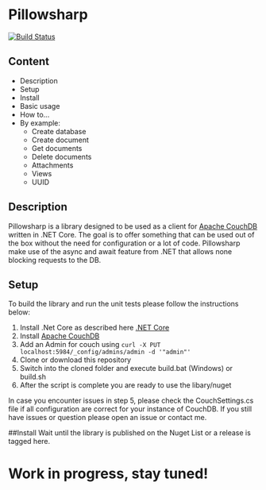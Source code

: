 # Pillowsharp

[![Build Status](https://travis-ci.org/Dev-Owl/pillowsharp.svg?branch=master)](https://travis-ci.org/Dev-Owl/pillowsharp)

## Content
* Description
* Setup
* Install
* Basic usage
* How to...
* By example:
  * Create database
  * Create document
  * Get documents
  * Delete documents
  * Attachments
  * Views
  * UUID

## Description
Pillowsharp is a library designed to be used as a client for [Apache CouchDB](https://github.com/apache/couchdb) written in .NET Core. The goal is to offer something that can be used out of the box without the need for configuration or a lot of code. Pillowsharp make use of the async and await feature from .NET that allows none blocking requests to the DB.

## Setup
To build the library and run the unit tests please follow the instructions below:
1. Install .Net Core as described here [.NET Core](https://www.microsoft.com/net/download/core)
2. Install [Apache CouchDB](https://github.com/apache/couchdb)
3. Add an Admin for couch using `curl -X PUT localhost:5984/_config/admins/admin -d '"admin"'`
4. Clone or download this repository 
5. Switch into the cloned folder and execute build.bat (Windows) or build.sh
6. After the script is complete you are ready to use the libary/nuget

In case you encounter issues in step 5, please check the CouchSettings.cs file if all configuration are correct for your instance of CouchDB. If you still have issues or question please open an issue or contact me.

##Install
Wait until the library is published on the Nuget List or a release is tagged here.

# Work in progress, stay tuned!
